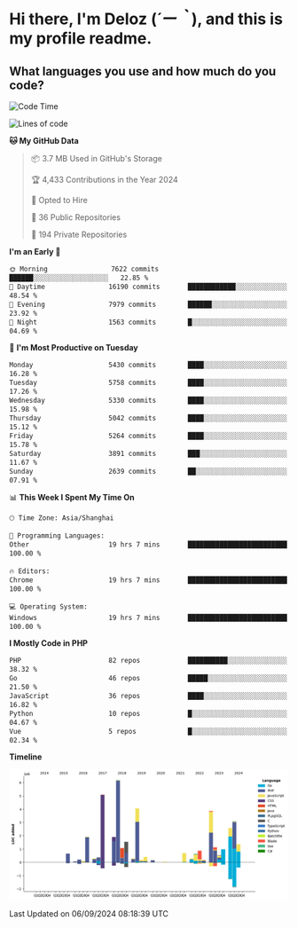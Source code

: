 # **Hi there, I'm Deloz (*´ー｀*), and this is my profile readme.**

## **What languages you use and how much do you code?**

<!--START_SECTION:waka-->
![Code Time](http://img.shields.io/badge/Code%20Time-4%2C602%20hrs%2038%20mins-blue)

![Lines of code](https://img.shields.io/badge/From%20Hello%20World%20I%27ve%20Written-40.5%20million%20lines%20of%20code-blue)

**🐱 My GitHub Data** 

> 📦 3.7 MB Used in GitHub's Storage 
 > 
> 🏆 4,433 Contributions in the Year 2024
 > 
> 💼 Opted to Hire
 > 
> 📜 36 Public Repositories 
 > 
> 🔑 194 Private Repositories 
 > 
**I'm an Early 🐤** 

```text
🌞 Morning                7622 commits        ██████░░░░░░░░░░░░░░░░░░░   22.85 % 
🌆 Daytime                16190 commits       ████████████░░░░░░░░░░░░░   48.54 % 
🌃 Evening                7979 commits        ██████░░░░░░░░░░░░░░░░░░░   23.92 % 
🌙 Night                  1563 commits        █░░░░░░░░░░░░░░░░░░░░░░░░   04.69 % 
```
📅 **I'm Most Productive on Tuesday** 

```text
Monday                   5430 commits        ████░░░░░░░░░░░░░░░░░░░░░   16.28 % 
Tuesday                  5758 commits        ████░░░░░░░░░░░░░░░░░░░░░   17.26 % 
Wednesday                5330 commits        ████░░░░░░░░░░░░░░░░░░░░░   15.98 % 
Thursday                 5042 commits        ████░░░░░░░░░░░░░░░░░░░░░   15.12 % 
Friday                   5264 commits        ████░░░░░░░░░░░░░░░░░░░░░   15.78 % 
Saturday                 3891 commits        ███░░░░░░░░░░░░░░░░░░░░░░   11.67 % 
Sunday                   2639 commits        ██░░░░░░░░░░░░░░░░░░░░░░░   07.91 % 
```


📊 **This Week I Spent My Time On** 

```text
🕑︎ Time Zone: Asia/Shanghai

💬 Programming Languages: 
Other                    19 hrs 7 mins       █████████████████████████   100.00 % 

🔥 Editors: 
Chrome                   19 hrs 7 mins       █████████████████████████   100.00 % 

💻 Operating System: 
Windows                  19 hrs 7 mins       █████████████████████████   100.00 % 
```

**I Mostly Code in PHP** 

```text
PHP                      82 repos            ██████████░░░░░░░░░░░░░░░   38.32 % 
Go                       46 repos            █████░░░░░░░░░░░░░░░░░░░░   21.50 % 
JavaScript               36 repos            ████░░░░░░░░░░░░░░░░░░░░░   16.82 % 
Python                   10 repos            █░░░░░░░░░░░░░░░░░░░░░░░░   04.67 % 
Vue                      5 repos             █░░░░░░░░░░░░░░░░░░░░░░░░   02.34 % 
```



**Timeline**

![Lines of Code chart](https://raw.githubusercontent.com/deloz/deloz/main/assets/bar_graph.png)


 Last Updated on 06/09/2024 08:18:39 UTC
<!--END_SECTION:waka-->
